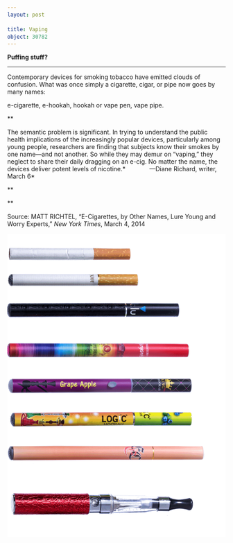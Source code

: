 ```yaml
---
layout: post

title: Vaping
object: 30782
---
```

**Puffing stuff?**

****

Contemporary devices for smoking tobacco have emitted clouds of confusion. What was once simply a cigarette, cigar, or pipe now goes by many names: 

e-cigarette, e-hookah, hookah or vape pen, vape pipe.

**

The semantic problem is significant. In trying to understand the public health implications of the increasingly popular devices, particularly among young people, researchers are finding that subjects know their smokes by one name—and not another. So while they may demur on “vaping,” they neglect to share their daily dragging on an e-cig. No matter the name, the devices deliver potent levels of nicotine.*              —Diane Richard, writer, March 6*

**

**

Source: MATT RICHTEL, “E-Cigarettes, by Other Names, Lure Young and Worry Experts,” *New York Times*, March 4, 2014

![](../images/14-03-06_68.79_VapingEDIT-1.png)

